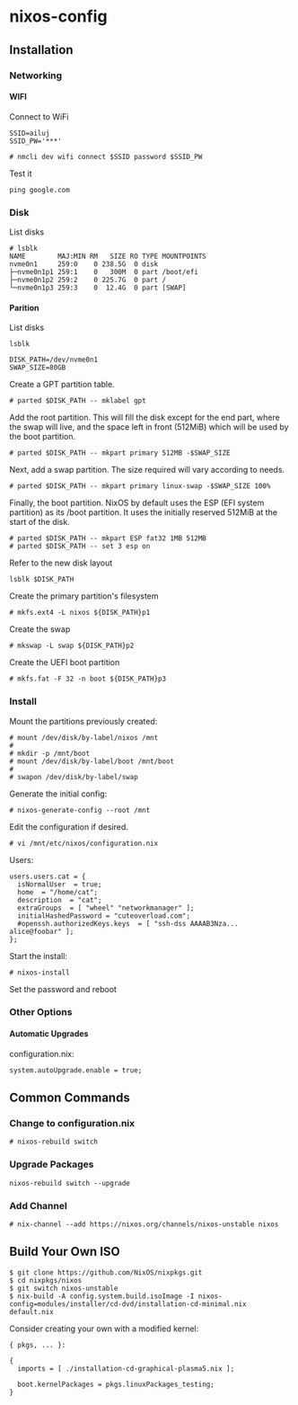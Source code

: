 # nixos-config

## Installation

### Networking

#### WIFI

Connect to WiFi

```
SSID=ailuj
SSID_PW='***'

# nmcli dev wifi connect $SSID password $SSID_PW
```

Test it

```
ping google.com
```

### Disk

List disks

```
# lsblk
NAME        MAJ:MIN RM   SIZE RO TYPE MOUNTPOINTS
nvme0n1     259:0    0 238.5G  0 disk 
├─nvme0n1p1 259:1    0   300M  0 part /boot/efi
├─nvme0n1p2 259:2    0 225.7G  0 part /
└─nvme0n1p3 259:3    0  12.4G  0 part [SWAP]
```

#### Parition

List disks

```
lsblk

DISK_PATH=/dev/nvme0n1
SWAP_SIZE=80GB
```

Create a GPT partition table.

```
# parted $DISK_PATH -- mklabel gpt
```

Add the root partition. This will fill the disk except for the end part, where the swap will live, and the space left in front (512MiB) which will be used by the boot partition.

```
# parted $DISK_PATH -- mkpart primary 512MB -$SWAP_SIZE
```

Next, add a swap partition. The size required will vary according to needs.

```
# parted $DISK_PATH -- mkpart primary linux-swap -$SWAP_SIZE 100%
```

Finally, the boot partition. NixOS by default uses the ESP (EFI system partition) as its /boot partition. It uses the initially reserved 512MiB at the start of the disk.

```
# parted $DISK_PATH -- mkpart ESP fat32 1MB 512MB
# parted $DISK_PATH -- set 3 esp on
```

Refer to the new disk layout

```
lsblk $DISK_PATH
```

Create the primary partition's filesystem

```
# mkfs.ext4 -L nixos ${DISK_PATH}p1
```

Create the swap

```
# mkswap -L swap ${DISK_PATH}p2
```

Create the UEFI boot partition

```
# mkfs.fat -F 32 -n boot ${DISK_PATH}p3
```

### Install

Mount the partitions previously created:

```
# mount /dev/disk/by-label/nixos /mnt
#
# mkdir -p /mnt/boot
# mount /dev/disk/by-label/boot /mnt/boot
#
# swapon /dev/disk/by-label/swap
```

Generate the initial config:

```
# nixos-generate-config --root /mnt
```

Edit the configuration if desired.

```
# vi /mnt/etc/nixos/configuration.nix
```

Users:

```
users.users.cat = {
  isNormalUser  = true;
  home  = "/home/cat";
  description  = "cat";
  extraGroups  = [ "wheel" "networkmanager" ];
  initialHashedPassword = "cuteoverload.com";
  #openssh.authorizedKeys.keys  = [ "ssh-dss AAAAB3Nza... alice@foobar" ];
};
```

Start the install:

```
# nixos-install
```

Set the password and reboot

### Other Options

#### Automatic Upgrades

configuration.nix:

```
system.autoUpgrade.enable = true;
```

## Common Commands

### Change to configuration.nix

```
# nixos-rebuild switch
```

### Upgrade Packages

```
nixos-rebuild switch --upgrade
```

### Add Channel

```
# nix-channel --add https://nixos.org/channels/nixos-unstable nixos
```

## Build Your Own ISO

```
$ git clone https://github.com/NixOS/nixpkgs.git
$ cd nixpkgs/nixos
$ git switch nixos-unstable
$ nix-build -A config.system.build.isoImage -I nixos-config=modules/installer/cd-dvd/installation-cd-minimal.nix default.nix
```

Consider creating your own with a modified kernel:

```
{ pkgs, ... }:

{
  imports = [ ./installation-cd-graphical-plasma5.nix ];

  boot.kernelPackages = pkgs.linuxPackages_testing;
}
```
